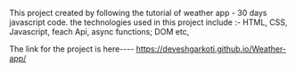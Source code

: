 This project created by following the tutorial of weather app - 30 days javascript code.
the technologies used in this project include :-
HTML,
CSS,
Javascript,
feach Api,
async functions;
DOM etc,

The link for the project is here----
https://deveshgarkoti.github.io/Weather-app/
